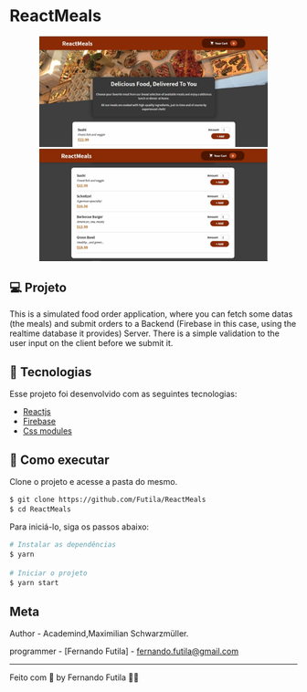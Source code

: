 # ReactMeals

<div align="center">
    <img src="https://github.com/Futila/ReactMeals/blob/master/src/.github/header.JPG" width="400px" />
    <img src="https://github.com/Futila/ReactMeals/blob/master/src/.github/content.JPG" width="400px" />

</div>

## 💻 Projeto

This is a simulated food order application, where you can fetch some datas (the meals) and submit orders to a Backend (Firebase in this case, using the realtime database it provides) Server. There is a simple validation to the user input on the client before we submit it.

## 🧪 Tecnologias

Esse projeto foi desenvolvido com as seguintes tecnologias:

- [Reactjs](https://reactjs.org)
- [Firebase](https://firebase.google.com/?hl=pt-br)
- [Css modules](https://github.com/css-modules/css-modules)

## 🚀 Como executar

Clone o projeto e acesse a pasta do mesmo.

```bash
$ git clone https://github.com/Futila/ReactMeals
$ cd ReactMeals
```

Para iniciá-lo, siga os passos abaixo:

```bash
# Instalar as dependências
$ yarn

# Iniciar o projeto
$ yarn start
```

## Meta

Author - Academind,Maximilian Schwarzmüller.

programmer - [Fernando Futila] - fernando.futila@gmail.com

---

Feito com 💜 by Fernando Futila 👋🏻
